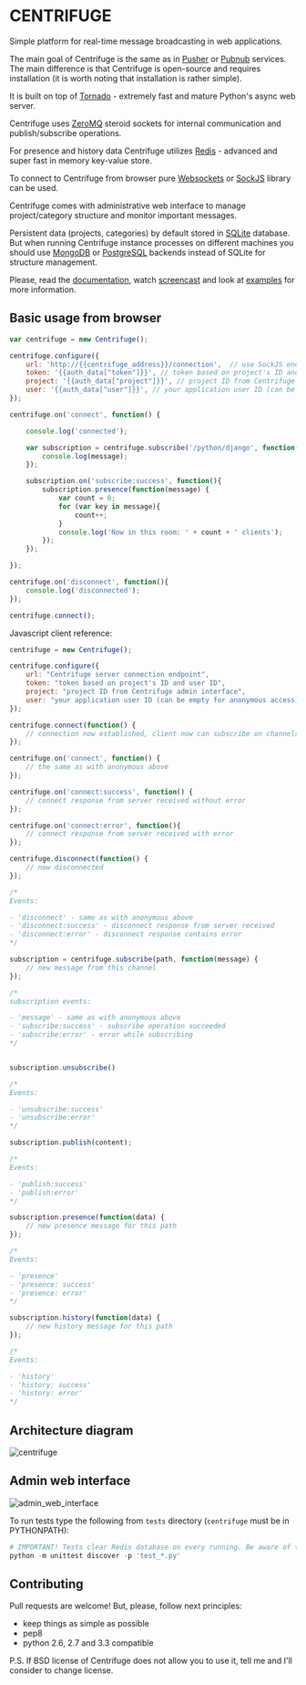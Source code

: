 CENTRIFUGE
==========

Simple platform for real-time message broadcasting in web applications.

The main goal of Centrifuge is the same as in [Pusher](http://pusher.com/) or
[Pubnub](http://www.pubnub.com/) services. The main difference is that Centrifuge is
open-source and requires installation (it is worth noting that installation is rather simple).

It is built on top of [Tornado](http://www.tornadoweb.org/en/stable/) -
extremely fast and mature Python's async web server.

Centrifuge uses [ZeroMQ](http://www.zeromq.org/) steroid sockets for internal
communication and publish/subscribe operations.

For presence and history data Centrifuge utilizes [Redis](http://redis.io/) - advanced and super fast
in memory key-value store.

To connect to Centrifuge from browser pure [Websockets](http://en.wikipedia.org/wiki/WebSocket)
or [SockJS](https://github.com/sockjs/sockjs-client) library can be
used.

Centrifuge comes with administrative web interface to manage project/category structure and monitor important
messages.

Persistent data (projects, categories) by default stored in [SQLite](http://www.sqlite.org/) database.
But when running Centrifuge instance processes on different machines you should use [MongoDB](http://www.mongodb.org/)
or [PostgreSQL](http://www.postgresql.org/) backends instead of SQLite for structure management.

Please, read the [documentation](https://centrifuge.readthedocs.org/en/latest/), watch [screencast](http://www.youtube.com/watch?v=RCLnCexzfOk)
and look at [examples](https://github.com/FZambia/centrifuge/tree/master/examples) for more information.


Basic usage from browser
------------------------

```javascript
var centrifuge = new Centrifuge();

centrifuge.configure({
    url: 'http://{{centrifuge_address}}/connection',  // use SockJS endpoint (SockJS library must be imported)
    token: '{{auth_data["token"]}}', // token based on project's ID and user ID
    project: '{{auth_data["project"]}}', // project ID from Centrifuge admin interface
    user: '{{auth_data["user"]}}', // your application user ID (can be empty for anonymous access)
});

centrifuge.on('connect', function() {

    console.log('connected');

    var subscription = centrifuge.subscribe('/python/django', function(message) {
        console.log(message);
    });

    subscription.on('subscribe:success', function(){
        subscription.presence(function(message) {
            var count = 0;
            for (var key in message){
                count++;
            }
            console.log('Now in this room: ' + count + ' clients');
        });
    });

});

centrifuge.on('disconnect', function(){
    console.log('disconnected');
});

centrifuge.connect();
```

Javascript client reference:

```javascript
centrifuge = new Centrifuge();

centrifuge.configure({
    url: "Centrifuge server connection endpoint",
    token: "token based on project's ID and user ID",
    project: "project ID from Centrifuge admin interface",
    user: "your application user ID (can be empty for anonymous access)"
});

centrifuge.connect(function() {
    // connection now established, client now can subscribe on channels
});

centrifuge.on('connect', function() {
    // the same as with anonymous above
});

centrifuge.on('connect:success', function() {
    // connect response from server received without error
});

centrifuge.on('connect:error', function(){
    // connect response from server received with error
});

centrifuge.disconnect(function() {
    // now disconnected
});

/*
Events:

- 'disconnect' - same as with anonymous above
- 'disconnect:success' - disconnect response from server received
- 'disconnect:error' - disconnect response contains error
*/

subscription = centrifuge.subscribe(path, function(message) {
    // new message from this channel
});

/*
subscription events:

- 'message' - same as with anonymous above
- 'subscribe:success' - subscribe operation succeeded
- 'subscribe:error' - error while subscribing
*/


subscription.unsubscribe()

/*
Events:

- 'unsubscribe:success'
- 'unsubscribe:error'
*/

subscription.publish(content);

/*
Events:

- 'publish:success'
- 'publish:error'
*/

subscription.presence(function(data) {
    // new presence message for this path
});

/*
Events:

- 'presence'
- 'presence: success'
- 'presence: error'
*/

subscription.history(function(data) {
    // new history message for this path
});

/*
Events:

- 'history'
- 'history: success'
- 'history: error'
*/
```


Architecture diagram
--------------------

![centrifuge](https://raw.github.com/FZambia/centrifuge/master/docs/main/centrifuge_architecture.png "centrifuge")

Admin web interface
-------------------

![admin_web_interface](https://raw.github.com/FZambia/centrifuge/master/docs/main/main.png "admin web interface")


To run tests type the following from `tests` directory (`centrifuge` must be in PYTHONPATH):

```python
# IMPORTANT! Tests clear Redis database on every running. Be aware of this.
python -m unittest discover -p 'test_*.py'
```

Contributing
------------

Pull requests are welcome! But, please, follow next principles:

* keep things as simple as possible
* pep8
* python 2.6, 2.7 and 3.3 compatible

P.S. If BSD license of Centrifuge does not allow you to use it, tell me and I'll consider to change license.
